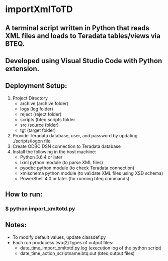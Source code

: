 # importXmlToTD

## A terminal script written in Python that reads XML files and loads to Teradata tables/views via BTEQ.

## Developed using Visual Studio Code with Python extension.

## Deployment Setup:
1. Project Directory
   - archive (archive folder)
   - logs (log folder)
   - reject (reject folder)
   - scripts (bteq scripts folder
   - src (source folder)
   - tgt (target folder)
2. Provide Teradata database, user, and password by updating ./scripts/logon file
3. Create ODBC DSN connection to Teradata database
4. Install the following in the host machine:
   - Python 3.6.4 or later
   - lxml python module (to parse XML files)
   - pyodbc python module (to check Teradata connection)
   - xmlschema python module (to validate XML files using XSD schema)
   - PowerShell 4.0 or later (for running bteq commands)

## How to run:
### $ python import_xmltotd.py

## Notes:
- To modify default values, update classdef.py
- Each run producess two(2) types of output files:
  - date_time_import_xmltotd.py.log (execution log of the python script)
  - date_time_action_scriptname.btq.out (bteq output files)
